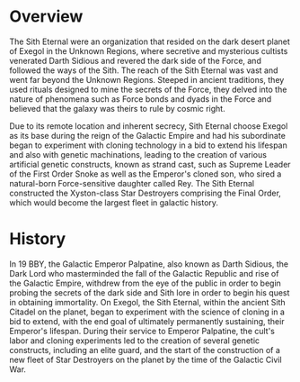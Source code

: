 # Overview
The Sith Eternal were an organization that resided on the dark desert planet of Exegol in the Unknown Regions, where secretive and mysterious cultists venerated Darth Sidious and revered the dark side of the Force, and followed the ways of the Sith.
The reach of the Sith Eternal was vast and went far beyond the Unknown Regions.
Steeped in ancient traditions, they used rituals designed to mine the secrets of the Force, they delved into the nature of phenomena such as Force bonds and dyads in the Force and believed that the galaxy was theirs to rule by cosmic right.

Due to its remote location and inherent secrecy, Sith Eternal choose Exegol as its base during the reign of the Galactic Empire and had his subordinate began to experiment with cloning technology in a bid to extend his lifespan and also with genetic machinations, leading to the creation of various artificial genetic constructs, known as strand cast, such as Supreme Leader of the First Order Snoke as well as the Emperor's cloned son, who sired a natural-born Force-sensitive daughter called Rey.
The Sith Eternal constructed the Xyston-class Star Destroyers comprising the Final Order, which would become the largest fleet in galactic history.

# History
In 19 BBY, the Galactic Emperor Palpatine, also known as Darth Sidious, the Dark Lord who masterminded the fall of the Galactic Republic and rise of the Galactic Empire, withdrew from the eye of the public in order to begin probing the secrets of the dark side and Sith lore in order to begin his quest in obtaining immortality.
On Exegol, the Sith Eternal, within the ancient Sith Citadel on the planet, began to experiment with the science of cloning in a bid to extend, with the end goal of ultimately permanently sustaining, their Emperor's lifespan.
During their service to Emperor Palpatine, the cult's labor and cloning experiments led to the creation of several genetic constructs, including an elite guard, and the start of the construction of a new fleet of Star Destroyers on the planet by the time of the Galactic Civil War.